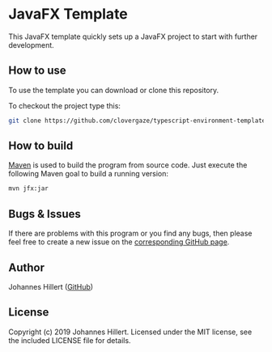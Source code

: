 # JavaFX Template
This JavaFX template quickly sets up a JavaFX project to start with further development.

## How to use
To use the template you can download or clone this repository.

To checkout the project type this:

~~~bash
git clone https://github.com/clovergaze/typescript-environment-template
~~~

## How to build
[Maven](https://maven.apache.org/) is used to build the program from source code. 
Just execute the following Maven goal to build a running version:

~~~bash
mvn jfx:jar
~~~

## Bugs & Issues
If there are problems with this program or you find any bugs, then please feel free to create a new issue on the
[corresponding GitHub page](https://github.com/clovergaze/javafx-template/issues).

## Author
Johannes Hillert ([GitHub](https://github.com/clovergaze))

## License
Copyright (c) 2019 Johannes Hillert. Licensed under the MIT license, see the included LICENSE file for details.
